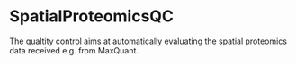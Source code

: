# SpatialProteomicsQC

The qualtity control aims at automatically evaluating the spatial proteomics data received e.g. from MaxQuant.
